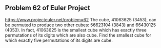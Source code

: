 ## Problem 62 of Euler Project 
https://www.projecteuler.net/problem=62
The cube, 41063625 (3453), can be permuted to produce two other cubes: 56623104 (3843) and 66430125 (4053). In fact, 41063625 is the smallest cube which has exactly three permutations of its digits which are also cube.
Find the smallest cube for which exactly five permutations of its digits are cube.